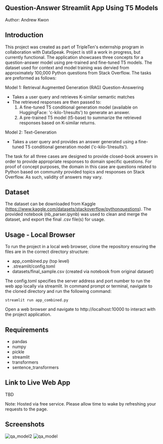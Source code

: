 ## Question-Answer Streamlit App Using T5 Models
Author: Andrew Kwon

## Introduction

This project was created as part of TripleTen's externship program in collaboration with DataSpeak. Project is still a work in progress, but currently functional. The application showcases three concepts for a question-answer model using pre-trained and fine-tuned T5 models. The dataset used for context and model training was dervied from approximately 100,000 Python questions from Stack Overflow. The tasks are preformed as follows:

Model 1: Retrieval Augmented Generation (RAG) Question-Answering
- Takes a user query and retrieves K-similar semantic matches
- The retrieved responses are then passed to:
  1) A fine-tuned T5 conditional generation model (available on HuggingFace: 'c-kilo-1/results') to generate an answer.
  2) A pre-trained T5 model (t5-base) to summarize the retrieved responses based on K-similar returns.

Model 2: Text-Generation
- Takes a user query and provides an answer generated using a fine-tuned T5 conditional generation model ('c-kilo-1/results').

The task for all three cases are designed to provide closed-book answers in order to provide appropriate responses to domain specific questions. For proof of concept purposes, the domain in this case are questions related to Python based on community provided topics and responses on Stack Overflow. As such, validity of answers may vary.

## Dataset
The dataset can be downloaded from Kaggle (https://www.kaggle.com/datasets/stackoverflow/pythonquestions). The provided notebook (nb_parser.ipynb) was used to clean and merge the dataset, and export the final .csv file(s) for usage.

## Usage - Local Browser

To run the project in a local web browser, clone the repository ensuring the files are in the correct directory structure:
- app_combined.py (top level)
- .streamlit/config.toml
- datasets/final_sample.csv (created via notebook from original dataset)

The config.toml specifies the server address and port number to run the web app locally via streamlit. In command prompt or terminal, navigate to the cloned directory and run the following command:

<code>streamlit run app_combined.py</code>

Open a web browser and navigate to http://localhost:10000 to interact with the project application.

## Requirements
- pandas
- numpy
- pickle
- streamlit
- transformers
- sentence_transformers

## Link to Live Web App

TBD

Note: Hosted via free service. Please allow time to wake by refreshing your requests to the page.

## Screenshots

![qa_model2](https://github.com/adkwn1/question-answer-app/assets/119823114/d463b05d-adad-427e-bcb1-3b2af3645dfc)
![qa_model](https://github.com/adkwn1/question-answer-app/assets/119823114/3d17900d-c561-4b3d-a9b9-4b04e772ce02)

